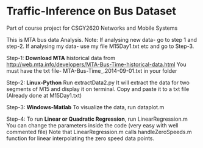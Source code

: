 # Traffic-Inference on Bus Dataset
Part of course project for CSGY2620 Networks and Mobile Systems

This is MTA bus data Analysis.
Note: If analysing new data- go to step 1 and step-2. If analysing my data- use my file M15Day1.txt etc and go to Step-3.

Step-1: **Download MTA** historical data from http://web.mta.info/developers/MTA-Bus-Time-historical-data.html
You must have the txt file- MTA-Bus-Time_.2014-09-01.txt in your folder

Step-2: **Linux-Python** Run extractData2.py It will extract the data for two segments of M15 and display it on terminal. Copy and paste it to a txt file (Already done at M15Day1.txt)

Step-3: **Windows-Matlab** To visualize the data, run dataplot.m

Step-4: To run **Linear or Quadratic Regression**, run LinearRegression.m 
You can change the parameters inside the code (very easy with well commented file)
Note that LinearRegression.m calls handleZeroSpeeds.m function for linear interpolating the zero speed data points.


